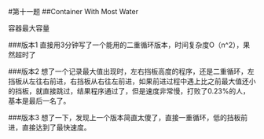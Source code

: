 #第十一题
##Container With Most Water

容器最大容量

###版本1
直接用3分钟写了一个能用的二重循环版本，时间复杂度O（n^2），果然超时了

###版本2
想了一个记录最大值出现时，左右挡板高度的程序，还是二重循环，左挡板从左往右前进，右挡板从右往左前进，如果前进过程中遇上比之前最大值还小的挡板，就直接跳过，结果程序通过了，但是速度非常慢，打败了0.23%的人，基本是最后一名了。

###版本3
想了一下，发现上一个版本简直太傻了，直接一重循环，低的挡板前进，直接达到了最快速度。